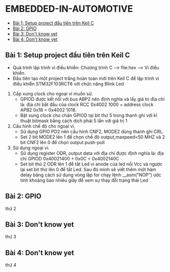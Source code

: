 # EMBEDDED-IN-AUTOMOTIVE
- [Bài 1: Setup project đầu tiên trên Keil C](#bài-1-setup-project-đầu-tiên-trên-keil-c)
- [Bài 2: GPIO](#bài-2-gpio)
- [Bài 3: Don't know yet](#bài-3-dont-know-yet)
- [Bài 4: Don't know yet](#bài-4-dont-know-yet)

## Bài 1: Setup project đầu tiên trên Keil C
- Quá trình lập trình vi điều khiển: Chương trình C --> file.hex --> Vi điều khiển.
- Đầu tiên tạo một project trắng hoàn toàn mới trên Keil C để lập trình vi điều khiển STM32F103RCT6 với chức năng Blink Led
1. Cấp xung clock cho ngoại vi muốn sử.
    - GPIOD được kết nối với bus ABP2 nên định nghĩa và lấy giá trị địa chỉ là: địa chỉ bắt đầu của clock RCC 0x4002 1000 + address clock APB2 0x18 = 0x4002 1018.
    - Bật xung clock cho chân GPIOD tại bit thứ 5 trong thanh ghi với kĩ thuật bitmask bằng cách dịch phải 5 lần với giá trị 1
2. Cấu hình chế độ cho ngoại vi.
    - Sử dụng GPIO PD2 nên cấu hình CNF2, MODE2 dùng thanh ghi CRL.
    - Set 2 bit MODE2 lên 1 để chọn chế độ output,maxpeed=50 MHZ và 2 bit CNF2 lên 0 để chọn output push-pull
3. Sử dụng ngoại vi.
    - Sử dụng register ODR, output data với địa chỉ được định nghĩa là: địa chỉ GPIOD 0x40021400 + 0x0C = 0x4002140C
    - Set bit thứ 2 ODR lên 1 để tắt Led vì anode của led nối Vcc và ngược lại set bit thứ lên 0 để tắt Led. Sau đó mình sẽ viết thêm một hàm delay bằng cách sử dụng vòng lặp for chạy lệnh __asm("NOP") ước tính khoảng bao nhiêu giây để xem sự thay đổi trạng thái Led 
   

## Bài 2: GPIO
thứ 2

## Bài 3: Don't know yet
thứ 3

## Bài 4: Don't know yet
thứ 4

